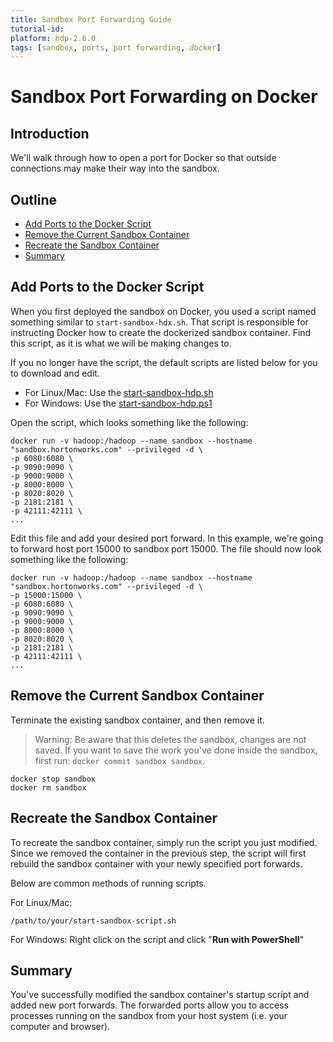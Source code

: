 ```yaml
---
title: Sandbox Port Forwarding Guide
tutorial-id:
platform: hdp-2.6.0
tags: [sandbox, ports, port forwarding, docker]
---
```


# Sandbox Port Forwarding on Docker

## Introduction

We'll walk through how to open a port for Docker so that outside connections may make their way into the sandbox.

## Outline

-   [Add Ports to the Docker Script](#add-ports-to-the-docker-script)
-   [Remove the Current Sandbox Container](#remove-the-current-sandbox-container)
-   [Recreate the Sandbox Container](#recreate-the-sandbox-container)
-   [Summary](#summary)

## Add Ports to the Docker Script

When you first deployed the sandbox on Docker, you used a script named something similar to `start-sandbox-hdx.sh`.  That script is responsible for instructing Docker how to create the dockerized sandbox container.  Find this script, as it is what we will be making changes to.

If you no longer have the script, the default scripts are listed below for you to download and edit.

-   For Linux/Mac: Use the [start-sandbox-hdp.sh](assets/start-sandbox-hdp.sh)
-   For Windows: Use the [start-sandbox-hdp.ps1](assets/start-sandbox-hdp.ps1)

Open the script, which looks something like the following:

```
docker run -v hadoop:/hadoop --name sandbox --hostname "sandbox.hortonworks.com" --privileged -d \
-p 6080:6080 \
-p 9090:9090 \
-p 9000:9000 \
-p 8000:8000 \
-p 8020:8020 \
-p 2181:2181 \
-p 42111:42111 \
...
```

Edit this file and add your desired port forward.  In this example, we're going to forward host port 15000 to sandbox port 15000.  The file should now look something like the following:

```
docker run -v hadoop:/hadoop --name sandbox --hostname "sandbox.hortonworks.com" --privileged -d \
-p 15000:15000 \
-p 6080:6080 \
-p 9090:9090 \
-p 9000:9000 \
-p 8000:8000 \
-p 8020:8020 \
-p 2181:2181 \
-p 42111:42111 \
...
```

## Remove the Current Sandbox Container

Terminate the existing sandbox container, and then remove it.

> Warning: Be aware that this deletes the sandbox, changes are not saved.  If you want to save the work you've done inside the sandbox, first run: `docker commit sandbox sandbox`.

```
docker stop sandbox
docker rm sandbox
```

## Recreate the Sandbox Container

To recreate the sandbox container, simply run the script you just modified.  Since we removed the container in the previous step, the script will first rebuild the sandbox container with your newly specified port forwards.

Below are common methods of running scripts.

For Linux/Mac:
```
/path/to/your/start-sandbox-script.sh
```

For Windows:
Right click on the script and click "**Run with PowerShell**"

## Summary

You've successfully modified the sandbox container's startup script and added new port forwards.  The forwarded ports allow you to access processes running on the sandbox from your host system (i.e. your computer and browser).
